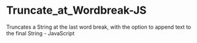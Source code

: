 # Truncate_at_Wordbreak-JS
Truncates a String at the last word break, with the option to append text to the final String - JavaScript
